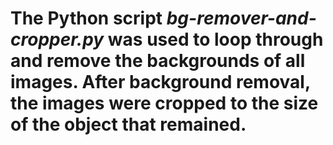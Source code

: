 # The Python script _bg-remover-and-cropper.py_ was used to loop through and remove the backgrounds of all images. After background removal, the images were cropped to the size of the object that remained.
